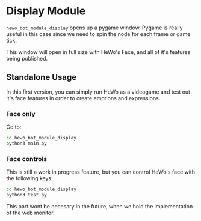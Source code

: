 # Display Module
`hewo_bot_module_display` opens up a pygame window. Pygame is really useful in this case since we need to spin the node for
each frame or game tick.

This window will open in full size with HeWo's Face, and all of it's features being published.

## Standalone Usage
In this first version, you can simply run HeWo as a videogame and test out it's face features 
in order to create emotions and expressions.

### Face only
Go to:
```bash
cd hewo_bot_module_display
python3 main.py
```

### Face controls
This is still a work in progress feature, but you can control HeWo's face with the following keys:
```bash
cd hewo_bot_module_display
python3 test.py
```
This part wont be necesary in the future, when we hold the implementation of the web monitor.


